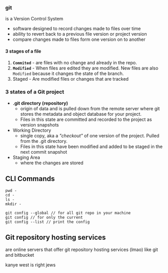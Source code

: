 ### git

is a Version Control System
- software designed to record changes made to files over time
- ability to revert back to a previous file version or project version
- compare changes made to files form one version on to another

#### 3 stages of a file
1. **`Commited`** - are files with no change and already in the repo.
2. **`Modified`** - When files are edited they are modified. New files are also `Modified` because it changes the state of the branch. 
3. Staged - Are modified files or changes that are tracked

### 3 states of a Git project
- **.git directory (repository)** 
    - origin of data and is pulled down from the remote server where git stores the metadata and object database for your project.
    - Files in this state are committed and recorded to the project as version snapshots
- Working Directory
    - single copy, aka a *"checkout"* of one version of the project. Pulled from the .git directory. 
    - Files in this state have been modified and added to be staged in the next commit snapshot
- Staging Area 
    - where the changes are stored


## CLI Commands
```
pwd -
cd -
ls -
mkdir -

git config --global // for all git repo in your machine
git config // for only the current
git config --list // print the config
```

## Git repository hosting services
are online servers that offer git repository hosting services (lmao) like git and bitbucket

kanye west is right
jews